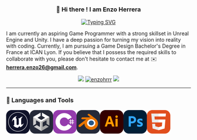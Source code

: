 <p align="center">
  <h3 align="center">👋 Hi there ! I am Enzo Herrera</h3>
</p>

<p align="center">
  <a href="https://git.io/typing-svg"><img src="https://readme-typing-svg.demolab.com?font=Fira+Code&pause=1000&center=true&width=435&lines=Aspiring+Game+Programmer" alt="Typing SVG" /></a>
</p>

I am currently an aspiring Game Programmer with a strong skillset in Unreal Engine and Unity. I have a deep passion for turning my vision into reality with coding. Currently, I am pursuing a Game Design Bachelor's Degree in France at ICAN Lyon. If you believe that I possess the required skills to collaborate with you, please don't hesitate to contact me at ✉️ **herrera.enzo26@gmail.com**.

<p align="center">
  <a href="herrera.enzo26@gmail.com" target="_blank">
    <img src="https://img.shields.io/badge/Gmail-D14836?style=for-the-badge&logo=gmail&logoColor=white"/></a>
  <a href="https://www.linkedin.com/in/enzo-herrera-851036274/" target="_blank">
    <img src="https://img.shields.io/badge/LinkedIn-0077B5?style=for-the-badge&logo=linkedin&logoColor=white" alt="enzohrrr"/></a>
  <a href="https://github.com/enzohrrr/enzohrrr.github.io.git" target="_blank">
    <img src="https://img.shields.io/badge/Portfolio-%23000000.svg?style=for-the-badge&logo=GoogleChrome&logoColor=white"/></a>
</p>

---

### 🧰 Languages and Tools

<a href="https://unrealengine.com/" target="_blank" rel="noreferrer"> <img align="left" alt="UnrealEngine" width="64" height="64" src="https://github.com/tandpfun/skill-icons/blob/main/icons/UnrealEngine.svg" /> </a>
<a href="https://unity.com/" target="_blank" rel="noreferrer"> <img align="left" alt="Unity" width="64" height="64" src="https://github.com/tandpfun/skill-icons/blob/main/icons/Unity-Dark.svg" /> </a>
<a href="https://www.youtube.com/watch?v=sCtixpIWBto&ab_channel=Rousseau" target="_blank" rel="noreferrer"> <img align="left" alt="CS" width="64" height="64" src="https://github.com/tandpfun/skill-icons/blob/main/icons/CS.svg" /> </a>
<a href="https://www.blender.org/" target="_blank" rel="noreferrer"> <img align="left" alt="Blender" width="64" height="64" src="https://github.com/tandpfun/skill-icons/blob/main/icons/Blender-Dark.svg" /> </a>
<a href="https://www.adobe.com/" target="_blank" rel="noreferrer"> <img align="left" alt="Illustrator" width="64" height="64" src="https://github.com/tandpfun/skill-icons/blob/main/icons/Illustrator.svg" /> </a>
<a href="https://www.adobe.com/" target="_blank" rel="noreferrer"> <img align="left" alt="Photoshop" width="64" height="64" src="https://github.com/tandpfun/skill-icons/blob/main/icons/Photoshop.svg" /> </a>
<a href="" target="_blank" rel="noreferrer"> <img align="left" alt="HTML 5" width="64" height="64" src="https://github.com/tandpfun/skill-icons/blob/main/icons/HTML.svg" /> </a>
<br />
